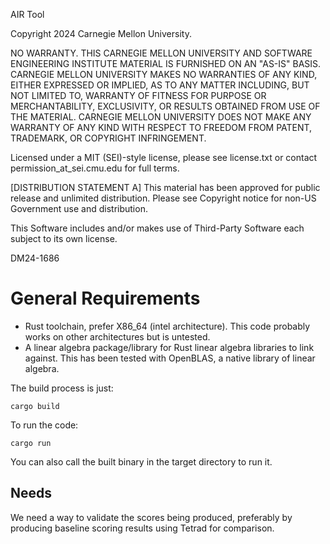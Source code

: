 AIR Tool

Copyright 2024 Carnegie Mellon University.

NO WARRANTY. THIS CARNEGIE MELLON UNIVERSITY AND SOFTWARE ENGINEERING INSTITUTE
MATERIAL IS FURNISHED ON AN "AS-IS" BASIS. CARNEGIE MELLON UNIVERSITY MAKES NO
WARRANTIES OF ANY KIND, EITHER EXPRESSED OR IMPLIED, AS TO ANY MATTER
INCLUDING, BUT NOT LIMITED TO, WARRANTY OF FITNESS FOR PURPOSE OR
MERCHANTABILITY, EXCLUSIVITY, OR RESULTS OBTAINED FROM USE OF THE MATERIAL.
CARNEGIE MELLON UNIVERSITY DOES NOT MAKE ANY WARRANTY OF ANY KIND WITH RESPECT
TO FREEDOM FROM PATENT, TRADEMARK, OR COPYRIGHT INFRINGEMENT.

Licensed under a MIT (SEI)-style license, please see license.txt or contact
permission_at_sei.cmu.edu for full terms.

[DISTRIBUTION STATEMENT A] This material has been approved for public release
and unlimited distribution.  Please see Copyright notice for non-US Government
use and distribution.

This Software includes and/or makes use of Third-Party Software each subject to
its own license.

DM24-1686

# General Requirements

- Rust toolchain, prefer X86_64 (intel architecture). This code probably works on other architectures but is untested.
- A linear algebra package/library for Rust linear algebra libraries to link against. This has been tested with OpenBLAS, a native library of linear algebra.


The build process is just:
```
cargo build
```

To run the code:
```
cargo run
```

You can also call the built binary in the target directory to run it.

## Needs
We need a way to validate the scores being produced, preferably by producing baseline scoring results using Tetrad for comparison.
